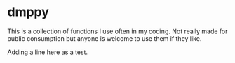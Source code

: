 # dmppy

This is a collection of functions I use often in my coding. Not really made for public consumption but anyone is welcome to use them if they like.

Adding a line here as a test.
